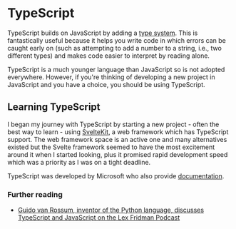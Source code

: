 # TypeScript

TypeScript builds on JavaScript by adding a [type system](../../programming/type-system.md). This is fantastically useful because it helps you write code in which errors can be caught early on (such as attempting to add a number to a string, i.e., two different types) and makes code easier to interpret by reading alone.

TypeScript is a much younger language than JavaScript so is not adopted everywhere. However, if you're thinking of developing a new project in JavaScript and you have a choice, you should be using TypeScript.

## Learning TypeScript

I began my journey with TypeScript by starting a new project - often the best way to learn - using [SvelteKit](https://kit.svelte.dev), a web framework which has TypeScript support. The web framework space is an active one and many alternatives existed but the Svelte framework seemed to have the most excitement around it when I started looking, plus it promised rapid development speed which was a priority as I was on a tight deadline.

TypeScript was developed by Microsoft who also provide [documentation](https://www.typescriptlang.org/docs/).

### Further reading

- [Guido van Rossum, inventor of the Python language, discusses TypeScript and JavaScript on the Lex Fridman Podcast](https://www.youtube.com/watch?v=DibH4GRRWQU)
